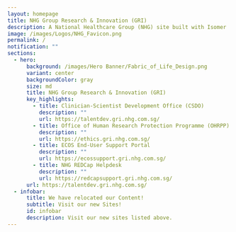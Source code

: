 ```yaml
---
layout: homepage
title: NHG Group Research & Innovation (GRI)
description: A National Healthcare Group (NHG) site built with Isomer
image: /images/Logos/NHG_Favicon.png
permalink: /
notification: ""
sections:
  - hero:
      background: /images/Hero Banner/Fabric_of_Life_Design.png
      variant: center
      backgroundColor: gray
      size: md
      title: NHG Group Research & Innovation (GRI)
      key_highlights:
        - title: Clinician-Scientist Development Office (CSDO)
          description: ""
          url: https://talentdev.gri.nhg.com.sg/
        - title: Office of Human Research Protection Programme (OHRPP)
          description: ""
          url: https://ethics.gri.nhg.com.sg/
        - title: ECOS End-User Support Portal
          description: ""
          url: https://ecossupport.gri.nhg.com.sg/
        - title: NHG REDCap Helpdesk
          description: ""
          url: https://redcapsupport.gri.nhg.com.sg/
      url: https://talentdev.gri.nhg.com.sg/
  - infobar:
      title: We have relocated our Content!
      subtitle: Visit our new Sites!
      id: infobar
      description: Visit our new sites listed above.
---
```

